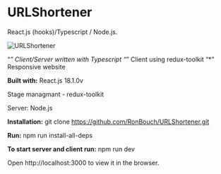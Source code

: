 # URLShortener
React.js (hooks)/Typescript / Node.js.


![URLShortener](https://user-images.githubusercontent.com/44566416/173323427-b61909f4-a320-4b9d-8f17-ce407aa5e33f.gif)

“*” Client/Server written with Typescript
“*” Client using redux-toolkit
“*” Responsive website

__Built with:__
React.js 18.1.0v

Stage managmant - redux-toolkit

Server: Node.js

**Installation:**
git clone https://github.com/RonBouch/URLShortener.git

**Run:**
npm run install-all-deps     

**To start server and client run:**
npm run dev

Open http://localhost:3000 to view it in the browser.

